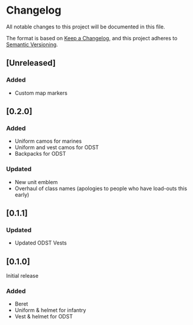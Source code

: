 # Changelog

All notable changes to this project will be documented in this file.

The format is based on [Keep a Changelog](https://keepachangelog.com/en/1.0.0/),
and this project adheres to [Semantic Versioning](https://semver.org/spec/v2.0.0.html).

## [Unreleased]
### Added
- Custom map markers

## [0.2.0]
### Added
- Uniform camos for marines
- Uniform and vest camos for ODST
- Backpacks for ODST
### Updated
- New unit emblem
- Overhaul of class names (apologies to people who have load-outs this early)

## [0.1.1]
### Updated
- Updated ODST Vests

## [0.1.0]
Initial release
### Added
- Beret
- Uniform & helmet for infantry
- Vest & helmet for ODST
